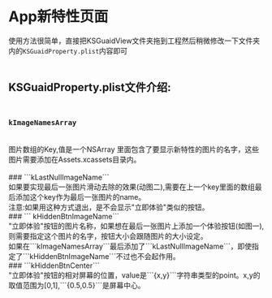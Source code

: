# App新特性页面
使用方法很简单，直接把KSGuaidView文件夹拖到工程然后稍微修改一下文件夹内的```KSGuaidProperty.plist```内容即可<br>
<br/>

## KSGuaidProperty.plist文件介绍:<br/><br/>
### ```kImageNamesArray```
<br/>
图片数组的Key,值是一个NSArray 里面包含了要显示新特性的图片的名字，这些图片需要添加在Assets.xcassets目录内。<br/><br/>
### ```kLastNullImageName```
<br/>
如果要实现最后一张图片滑动去除的效果(动图二),需要在上一个key里面的数组最后添加这个key作为最后一张图片的name。<br/>
注意:如果用这种方式退出，是不会显示"立即体验"类似的按钮。<br/>
### ``` kHiddenBtnImageName```
<br/>
"立即体验"按钮的图片名称，如果想在最后一张图片上添加一个体验按钮(如图一),则需要指定这个图片的名字，按钮大小会跟随图片的大小设定。<br/>
如果在```kImageNamesArray```最后添加了```kLastNullImageName```，即使指定了```kHiddenBtnImageName```不过也不会起作用。<br/>
### ```kHiddenBtnCenter```
<br/>
"立即体验"按钮的相对屏幕的位置，value是```{x,y}```字符串类型的point。x,y的取值范围为[0,1],```{0.5,0.5}```是屏幕中心。
